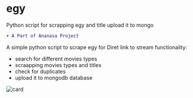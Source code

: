 # egy
 Python script for scrapping egy  and title upload it to mongo 
 
```diff
+ A Part of Ananasa Project
```

A simple python script to scrape egy for Diret link to stream
functionality:
- search for different movies types
- scraapping movies types and titles
- check for duplicates
- upload it to mongodb database


![card](https://github-readme-stats.vercel.app/api/pin?username=BDR-PRO&repo=egy&title_color=fff&icon_color=f9f9f9&text_color=9f9f9f&bg_color=151515)
